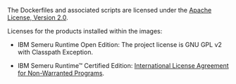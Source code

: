 The Dockerfiles and associated scripts are licensed under the [Apache License, Version 2.0](http://www.apache.org/licenses/LICENSE-2.0.html).

Licenses for the products installed within the images:

-	IBM Semeru Runtime Open Edition: The project license is GNU GPL v2 with Classpath Exception.

-	IBM Semeru Runtime™ Certified Edition: [International License Agreement for Non-Warranted Programs](https://www14.software.ibm.com/cgi-bin/weblap/lap.pl?la_formnum=&li_formnum=L-PARM-C5ME22).
